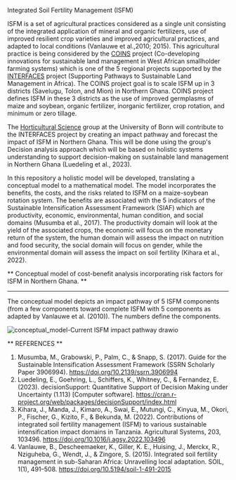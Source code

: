 Integrated Soil Fertility Management (ISFM) 

ISFM is a set of agricultural practices considered as a single unit consisting of the integrated application of mineral and organic fertilizers, use of improved resilient crop varieties and improved agricultural practices, and adapted to local conditions (Vanlauwe et al.,2010; 2015). This agricultural practice is being considered by the [COINS]( https://sustainable-landmanagement-africa.net/project/coins-fr/) project (Co-developing innovations for sustainable land management in West African smallholder farming systems) which is one of the 5 regional projects supported by the [INTERFACES](https://sustainable-landmanagement-africa.net/project/interfaces-fr/) project (Supporting Pathways to Sustainable Land Management in Africa). The COINS project goal is to scale ISFM up in 3 districts (Savelugu, Tolon, and Mion) in Northern Ghana. COINS project defines ISFM in these 3 districts as the use of improved germplasms of maize and soybean, organic fertilizer, inorganic fertilizer, crop rotation, and minimum or zero tillage.

The [Horticultural Science](https://www.gartenbauwissenschaft.uni-bonn.de/) group at the University of Bonn will contribute to the INTERFACES project by creating an impact pathway and forecast the impact of ISFM in Northern Ghana. This will be done using the group's Decision analysis approach which will be based on holistic systems understanding to support decision-making on sustainable land management in Northern Ghana (Luedeling et al., 2023).

In this repository a holistic model will be developed, translating a conceptual model to a mathematical model. The model incorporates the benefits, the costs, and the risks related to ISFM on a maize-soybean rotation system. The benefits are associated with the 5 indicators of the Sustainable Intensification Assessment Framework (SIAF) which are productivity, economic, environmental, human condition, and social domains (Musumba et al., 2017). The productivity domain will look at the yield of the associated crops, the economic will focus on the monetary return of the system, the human domain will assess the impact on nutrition and food security, the social domain will focus on gender, while the environmental domain will assess the impact on soil fertility (Kihara et al., 2022).

** Conceptual model of cost-benefit analysis incorporating risk factors for ISFM in Northern Ghana. **

------------------------------------------------------------------------------------------------------------
The conceptual model depicts an impact pathway of 5 ISFM components (from a few components toward complete ISFM with 5 components as adapted by Vanlauwe et al. (2010)).
The numbers define the components.



![conceptual_model-Current ISFM impact pathway drawio](https://github.com/user-attachments/assets/a5525c4f-3a7f-43ca-b689-ad99bfa8302d)


** REFERENCES **

1. Musumba, M., Grabowski, P., Palm, C., & Snapp, S. (2017). Guide for the Sustainable Intensification Assessment Framework (SSRN Scholarly Paper 3906994). https://doi.org/10.2139/ssrn.3906994
2. Luedeling, E., Goehring, L., Schiffers, K., Whitney, C., & Fernandez, E. (2023). decisionSupport: Quantitative Support of Decision Making under Uncertainty (1.113) [Computer software]. https://cran.r-project.org/web/packages/decisionSupport/index.html
3. Kihara, J., Manda, J., Kimaro, A., Swai, E., Mutungi, C., Kinyua, M., Okori, P., Fischer, G., Kizito, F., & Bekunda, M. (2022). Contributions of integrated soil fertility management (ISFM) to various sustainable intensification impact domains in Tanzania. Agricultural Systems, 203, 103496. https://doi.org/10.1016/j.agsy.2022.103496
4. Vanlauwe, B., Descheemaeker, K., Giller, K. E., Huising, J., Merckx, R., Nziguheba, G., Wendt, J., & Zingore, S. (2015). Integrated soil fertility management in sub-Saharan Africa: Unravelling local adaptation. SOIL, 1(1), 491–508. https://doi.org/10.5194/soil-1-491-2015



